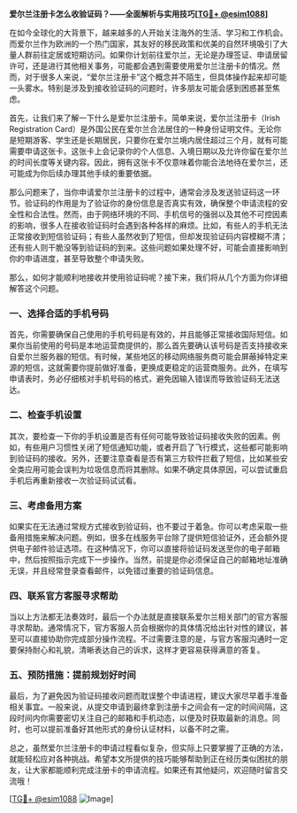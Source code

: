**爱尔兰注册卡怎么收验证码？——全面解析与实用技巧[[TG💪+ @esim1088](https://t.me/s/esim1088)]**

在如今全球化的大背景下，越来越多的人开始关注海外的生活、学习和工作机会。而爱尔兰作为欧洲的一个热门国家，其友好的移民政策和优美的自然环境吸引了大量人群前往定居或短期访问。如果你计划前往爱尔兰，无论是办理签证、申请居留许可，还是进行其他相关事务，可能都会遇到需要使用爱尔兰注册卡的情况。然而，对于很多人来说，“爱尔兰注册卡”这个概念并不陌生，但具体操作起来却可能一头雾水。特别是涉及到接收验证码的问题时，许多朋友可能会感到困惑甚至焦虑。

首先，让我们来了解一下什么是爱尔兰注册卡。简单来说，爱尔兰注册卡（Irish Registration Card）是外国公民在爱尔兰合法居住的一种身份证明文件。无论你是短期游客、学生还是长期居民，只要你在爱尔兰境内居住超过三个月，就有可能需要申请这张卡。这张卡上会记录你的个人信息、入境日期以及允许你留在爱尔兰的时间长度等关键内容。因此，拥有这张卡不仅意味着你能合法地待在爱尔兰，还可能成为你后续办理其他手续的重要依据。

那么问题来了，当你申请爱尔兰注册卡的过程中，通常会涉及发送验证码这一环节。验证码的作用是为了验证你的身份信息是否真实有效，确保整个申请流程的安全性和合法性。然而，由于网络环境的不同、手机信号的强弱以及其他不可控因素的影响，很多人在接收验证码时会遇到各种各样的麻烦。比如，有些人的手机无法正常接收到短信验证码；有些人虽然收到了短信，但却发现验证码内容模糊不清；还有些人则干脆没等到验证码的到来。这些问题如果处理不好，可能会直接影响到你的申请进度，甚至导致整个申请失败。

那么，如何才能顺利地接收并使用验证码呢？接下来，我们将从几个方面为你详细解答这个问题。

### **一、选择合适的手机号码**

首先，你需要确保自己使用的手机号码是有效的，并且能够正常接收国际短信。如果你当前使用的号码是本地运营商提供的，那么首先要确认该号码是否支持接收来自爱尔兰服务器的短信。有时候，某些地区的移动网络服务商可能会屏蔽掉特定来源的短信，这就需要你提前做好准备，更换成更稳定的运营商服务。此外，在填写申请表时，务必仔细核对手机号码的格式，避免因输入错误而导致验证码无法送达。

### **二、检查手机设置**

其次，要检查一下你的手机设置是否有任何可能导致验证码接收失败的因素。例如，有些用户习惯性关闭了短信通知功能，或者开启了飞行模式，这些都可能影响到验证码的接收。另外，还要注意查看是否有第三方软件拦截了短信，比如某些安全类应用可能会误判为垃圾信息而将其删除。如果不确定具体原因，可以尝试重启手机后再重新接收一次验证码试试看。

### **三、考虑备用方案**

如果实在无法通过常规方式接收到验证码，也不要过于着急。你可以考虑采取一些备用措施来解决问题。例如，很多在线服务平台除了提供短信验证外，还会额外提供电子邮件验证选项。在这种情况下，你可以直接将验证码发送至你的电子邮箱中，然后按照指示完成下一步操作。当然，前提是你必须保证自己的邮箱地址准确无误，并且经常登录查看邮件，以免错过重要的验证码信息。

### **四、联系官方客服寻求帮助**

当以上方法都无法奏效时，最后一个办法就是直接联系爱尔兰相关部门的官方客服寻求帮助。通常情况下，官方客服人员会根据你的具体情况给出针对性的建议，甚至可以直接协助你完成部分操作流程。不过需要注意的是，与官方客服沟通时一定要保持耐心和礼貌，清晰表达自己的诉求，这样才更容易获得满意的答复。

### **五、预防措施：提前规划好时间**

最后，为了避免因为验证码接收问题而耽误整个申请进程，建议大家尽早着手准备相关事宜。一般来说，从提交申请到最终拿到注册卡之间会有一定的时间间隔，这段时间内你需要密切关注自己的邮箱和手机动态，以便及时获取最新的消息。同时，也可以提前准备好其他形式的身份认证材料，以备不时之需。

总之，虽然爱尔兰注册卡的申请过程看似复杂，但实际上只要掌握了正确的方法，就能轻松应对各种挑战。希望本文所提供的技巧能够帮助到正在经历类似困扰的朋友，让大家都能顺利完成注册卡的申请流程。如果还有其他疑问，欢迎随时留言交流哦！

[[TG💪+ @esim1088](https://t.me/s/esim1088) ![Image](https://i.postimg.cc/4NQfJmqS/Snipaste-2025-05-13-00-14-12.png)]